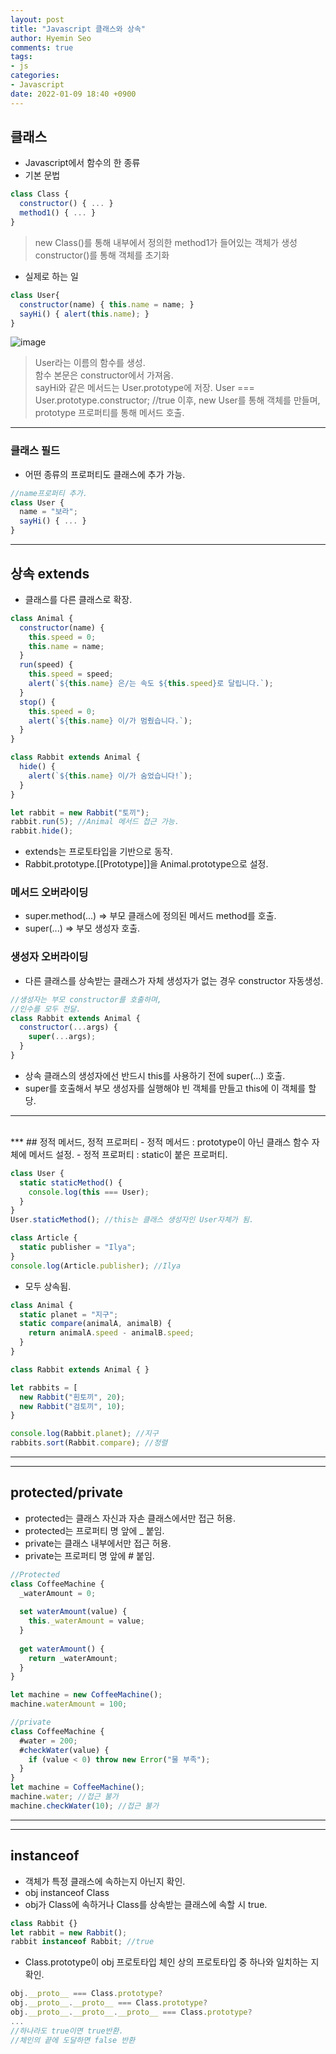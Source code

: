 ```yaml
---
layout: post
title: "Javascript 클래스와 상속"
author: Hyemin Seo
comments: true
tags:
- js
categories:
- Javascript
date: 2022-01-09 18:40 +0900
---
```


## 클래스  
- Javascript에서 함수의 한 종류  
- 기본 문법  
```javascript
class Class {
  constructor() { ... }
  method1() { ... }
}
```
> new Class()를 통해 내부에서 정의한 method1가 들어있는 객체가 생성  
> constructor()를 통해 객체를 초기화  
- 실제로 하는 일  
```javascript
class User{
  constructor(name) { this.name = name; }
  sayHi() { alert(this.name); }
}
```
![image](https://user-images.githubusercontent.com/75344562/148646866-68daaafe-8e9e-4463-9c62-fd2ecdb7816e.png)  

> User라는 이름의 함수를 생성.  
> 함수 본문은 constructor에서 가져옴.  
> sayHi와 같은 메서드는 User.prototype에 저장.
> User === User.prototype.constructor; //true
> 이후, new User를 통해 객체를 만들며, prototype 프로퍼티를 통해 메서드 호출.  

***  

### 클래스 필드
- 어떤 종류의 프로퍼티도 클래스에 추가 가능.  
```javascript
//name프로퍼티 추가.
class User {
  name = "보라";
  sayHi() { ... }
}
```

***  

## 상속 extends
- 클래스를 다른 클래스로 확장.  
```javascript
class Animal {
  constructor(name) {
    this.speed = 0;
    this.name = name;
  }
  run(speed) {
    this.speed = speed;
    alert(`${this.name} 은/는 속도 ${this.speed}로 달립니다.`);
  }
  stop() {
    this.speed = 0;
    alert(`${this.name} 이/가 멈췄습니다.`);
  }
}

class Rabbit extends Animal {
  hide() {
    alert(`${this.name} 이/가 숨었습니다!`);
  }
}

let rabbit = new Rabbit("토끼");
rabbit.run(5); //Animal 메서드 접근 가능.
rabbit.hide();
```
- extends는 프로토타입을 기반으로 동작.
- Rabbit.prototype.[[Prototype]]을 Animal.prototype으로 설정.  

### 메서드 오버라이딩
- super.method(...) => 부모 클래스에 정의된 메서드 method를 호출.  
- super(...) => 부모 생성자 호출.  


### 생성자 오버라이딩
- 다른 클래스를 상속받는 클래스가 자체 생성자가 없는 경우 constructor 자동생성.    
```javascript
//생성자는 부모 constructor를 호출하며,
//인수를 모두 전달.
class Rabbit extends Animal {
  constructor(...args) {
    super(...args);
  }
}
```
- 상속 클래스의 생성자에선 반드시 this를 사용하기 전에 super(...) 호출.  
- super를 호출해서 부모 생성자를 실행해야 빈 객체를 만들고 this에 이 객체를 할당.   

***  
<br/>
***  
## 정적 메서드, 정적 프로퍼티  
- 정적 메서드 : prototype이 아닌 클래스 함수 자체에 메서드 설정.  
- 정적 프로퍼티 : static이 붙은 프로퍼티.  

```javascript
class User {
  static staticMethod() {
    console.log(this === User);
  }
}
User.staticMethod(); //this는 클래스 생성자인 User자체가 됨.

class Article {
  static publisher = "Ilya";
}
console.log(Article.publisher); //Ilya
```
- 모두 상속됨.  

```javascript
class Animal {
  static planet = "지구";
  static compare(animalA, animalB) {
    return animalA.speed - animalB.speed;
  }
}

class Rabbit extends Animal { }

let rabbits = [
  new Rabbit("흰토끼", 20);
  new Rabbit("검토끼", 10);
}

console.log(Rabbit.planet); //지구
rabbits.sort(Rabbit.compare); //정렬
```

***    



***    
## protected/private  
- protected는 클래스 자신과 자손 클래스에서만 접근 허용.  
- protected는 프로퍼티 명 앞에 \_ 붙임.
- private는 클래스 내부에서만 접근 허용.    
- private는 프로퍼티 명 앞에 \# 붙임.  
```javascript
//Protected
class CoffeeMachine {
  _waterAmount = 0;
  
  set waterAmount(value) {
    this._waterAmount = value;
  }
  
  get waterAmount() {
    return _waterAmount;
  }
}

let machine = new CoffeeMachine();
machine.waterAmount = 100;
```

```javascript
//private
class CoffeeMachine {
  #water = 200;
  #checkWater(value) {
    if (value < 0) throw new Error("물 부족");
  }
}
let machine = CoffeeMachine();
machine.water; //접근 불가
machine.checkWater(10); //접근 불가
```
***   



***   
## instanceof  
- 객체가 특정 클래스에 속하는지 아닌지 확인.   
- obj instanceof Class   
- obj가 Class에 속하거나 Class를 상속받는 클래스에 속할 시 true.   
```javascript
class Rabbit {}
let rabbit = new Rabbit();
rabbit instanceof Rabbit; //true
```
- Class.prototype이 obj 프로토타입 체인 상의 프로토타입 중 하나와 일치하는 지 확인.  
```javascript
obj.__proto__ === Class.prototype?
obj.__proto__.__proto__ === Class.prototype?
obj.__proto__.__proto__.__proto__ === Class.prototype?
...
//하나라도 true이면 true반환.
//체인의 끝에 도달하면 false 반환
```






